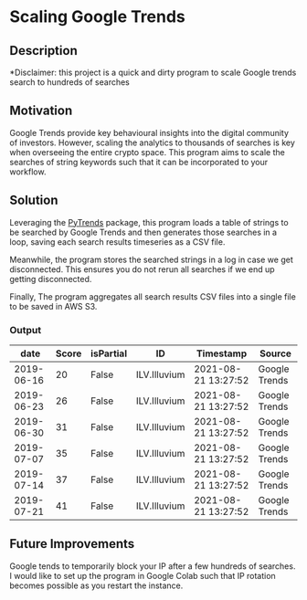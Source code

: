 # Scaling Google Trends

## Description

*Disclaimer: this project is a quick and dirty program to scale Google trends search to hundreds of searches

## Motivation

Google Trends provide key behavioural insights into the digital community of investors. However, scaling the analytics to thousands of searches is key when overseeing the entire crypto space. This program aims to scale the searches of string keywords such that it can be incorporated to your workflow.


## Solution

Leveraging the [PyTrends](https://github.com/GeneralMills/pytrends)  package, this program loads a table of strings to be searched by Google Trends and then generates those searches in a loop, saving each search results timeseries as a CSV file.
 
 Meanwhile, the program stores the searched strings in a log in case we get disconnected. This ensures you do not rerun all searches if we end up getting disconnected.
 
 Finally, The program aggregates all search results CSV files into a single file to be saved in AWS S3.
 
 ### Output
 
date|Score|isPartial|ID|Timestamp|Source
--- | --- | --- | --- | --- | ---
2019-06-16|20|False|ILV.Illuvium|2021-08-21 13:27:52|Google Trends
2019-06-23|26|False|ILV.Illuvium|2021-08-21 13:27:52|Google Trends
2019-06-30|31|False|ILV.Illuvium|2021-08-21 13:27:52|Google Trends
2019-07-07|35|False|ILV.Illuvium|2021-08-21 13:27:52|Google Trends
2019-07-14|37|False|ILV.Illuvium|2021-08-21 13:27:52|Google Trends
2019-07-21|41|False|ILV.Illuvium|2021-08-21 13:27:52|Google Trends



## Future Improvements


Google tends to temporarily block your IP after a few hundreds of searches. I would like to set up the program in Google Colab such that IP rotation becomes possible as you restart the instance.
